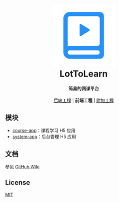 <h1 align="center">
  <img src="https://github.com/fredtanxo/lottolearn-web/raw/master/course-app/public/logo-web.png" alt="LotToLearn" width="200" />
  <br>LotToLearn</br>
</h1>

<h4  align="center">简易的网课平台</h4>

<p align="center">
  <a href="https://github.com/fredtanxo/lottolearn-service">后端工程</a> | <b>前端工程</b> | <a href="https://github.com/fredtanxo/lottolearn-other">附加工程</a>
</p>


## 模块

* [course-app](https://github.com/fredtanxo/lottolearn-web/tree/master/course-app)：课程学习 H5 应用
* [system-app](https://github.com/fredtanxo/lottolearn-web/tree/master/system-app)：后台管理 H5 应用

## 文档

参见 [GitHub Wiki](https://github.com/fredtanxo/lottolearn-web/wiki)

## License

[MIT](https://github.com/fredtanxo/lottolearn-web/blob/master/LICENSE)